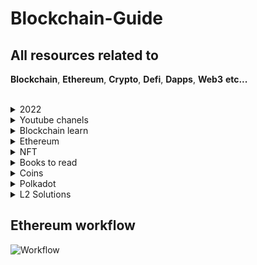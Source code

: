 # Blockchain-Guide
## All resources related to 
 **Blockchain**, **Ethereum**, **Crypto**, **Defi**, **Dapps**, **Web3** **etc...**

<br/>

<details><summary>2022</summary>
  
## 2022
  >[How To Become a Highly Paid Blockchain Developer in 2022](https://www.youtube.com/watch?v=uGPC9wNTBbw)  
  
</details>

<details><summary>Youtube chanels</summary>
  
## Youtube Channels
  
  >[Dapp University](https://www.youtube.com/channel/UCY0xL8V6NzzFcwzHCgB8orQ)
  
  >[Whiteboard Crypto](https://www.youtube.com/channel/UCsYYksPHiGqXHPoHI-fm5sg)
  
  >[EthBuild](https://www.youtube.com/watch?v=30pa790tIIA&list=PLJz1HruEnenCXH7KW7wBCEBnBLOVkiqIi)
</details>

<details><summary>Blockchain learn</summary>
  
## Blockchain learn  
  >[Crypto Zombies](https://cryptozombies.io/)
</details>

<details><summary>Ethereum</summary>

## Ethereum
  >[Ethereum Docs](https://ethereum.org/)
  
  - ### Programming
    >[Solidity](https://docs.soliditylang.org/en/v0.8.10/)
    
    >[we3.js](https://web3js.readthedocs.io/en/v1.5.2/)
    
    >[.NET Library for Ethereum](https://docs.nethereum.com/en/latest/)
  
  - ### IPFS
    >[IPFS](https://docs.ipfs.io/concepts/what-is-ipfs/#decentralization)
   
  - ### Infura
    >[Infura](https://medium.com/what-is-infura/what-is-infura-59dbdd778455)
    
    >[Infura Docs](https://infura.io/docs)
    
    >[Infura FAQ](https://infura.io/docs)
  
</details>


<details><summary>NFT</summary>
  
## NFT
  >[NFT Programming](https://moralis.io/nft-programming-for-beginners/)
  
</details>

<details><summary>Books to read</summary>
  
  - ## Books
    >[Metaverse](https://github.com/joYyHack/Blockchain-Guide/files/7737602/9c2a5258-55ca-498e-8268-e4ae10718084.pdf)
  
    >[Defi](https://github.com/joYyHack/Blockchain-Guide/files/7737618/dbbd14a5-c140-4e82-911a-d4b4188a6f07.pdf)
  
    >[Microservices](https://github.com/joYyHack/Blockchain-Guide/files/7737656/Microservices.pdf)

</details>

<details><summary>Coins</summary>
 
## Coins
  >[CoinMarketCup](https://coinmarketcap.com/)
  
  >[CoinGeko](https://www.coingecko.com/en)
  
  - ### Methodologies
    >[CoinMarketCup(Methodologies)](https://support.coinmarketcap.com/hc/en-us/categories/360003242592-Listings-and-Methodologies)
  
    >[CoinGecko(Methodologies)](https://www.coingecko.com/en/methodology)
   
    >[What is market cup?](https://www.investopedia.com/terms/m/marketcapitalization.asp)
    
    >[Traiding pairs](https://cryptocurrencyfacts.com/what-are-trading-pairs-in-cryptocurrency/)
    
  - ### Upcoming Events
    >[CoinMarketCal](https://coinmarketcal.com/)
  
    >[CoinMarketCap(Upcoming)](https://coinmarketcap.com/ico-calendar/upcoming/)
  
</details>

<details><summary>Polkadot</summary>
  
## Polkadot
  >[What is Polkadot](https://www.youtube.com/watch?v=YlAdEQp6ekM)
  
  >[CoinMarketCup info](https://coinmarketcap.com/currencies/polkadot-new/)
  
  - ### Polkacity
    > [Polkacity Explained](https://www.youtube.com/watch?v=owispALAhPc&t=453s) 
    
    > [Polkacity LinkedIn](https://www.linkedin.com/company/polka-city/)
    
    > [Polkacity Reddit](https://www.reddit.com/r/polkacity/)
     
    > [Polkacity Twitter](https://twitter.com/polkacity)
     
    > [Polkacity Yahoo(some interesting news)](https://finance.yahoo.com/news/polka-city-entirely-autonomous-contract-205700051.html?guccounter=1&guce_referrer=aHR0cHM6Ly93d3cuZ29vZ2xlLmNvbS8&guce_referrer_sig=AQAAANN-A9gSpmd0YIgeqZHjJCxVgqR6LUctcoHlRSX-RyBgU8T8659mZ69uiv64X0gv5xsNRsO2ahKk56zDJ-972g0DUhQc4KJtf9JPK2F0NizlVSjEfVpb__nPYLXqfXmvCrjlwGXg85rHWjXBlvb0UKFLxYM9HznObaobQsBa_GxO)
     
    > [Polkacity QA](https://www.polkacity.io/q-a)
    
    > ![image](https://user-images.githubusercontent.com/94608729/144801718-fbc38f83-8edd-44eb-9dd1-813850ad0ed8.png)
 
  - ### Polkabridge
    > [Polkabridge begins its journey](https://coinquora.com/polkabridge-begins-its-journey-on-harmony-blockchain-after-harmony-grant/) 
    
  - ### Polkaswap
  
 </details>
 
 <details><summary>L2 Solutions</summary>
  
## L2 Solutions
  >[L2 Market](https://l2beat.com/)
  
 </details>
 
 ## Ethereum workflow
![Workflow](https://user-images.githubusercontent.com/94608729/147000189-e128922c-5ef5-43f2-953d-be14411bca2c.png)
